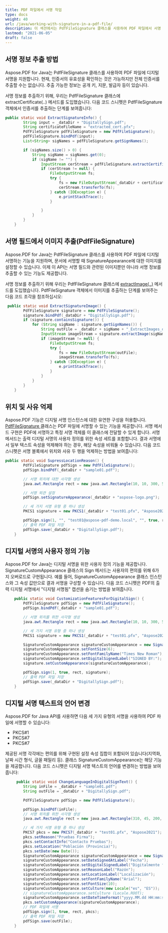 ```yaml
---
title: PDF 파일에서 서명 작업
type: docs
weight: 40
url: /java/working-with-signature-in-a-pdf-file/
description: 이 섹션에서는 PdfFileSignature 클래스를 사용하여 PDF 파일에서 서명 작업을 수행하는 방법을 설명합니다.
lastmod: "2021-06-05"
draft: false
---
```


## 서명 정보 추출 방법

Aspose.PDF for Java는 PdfFileSignature 클래스를 사용하여 PDF 파일에 디지털 서명을 지원합니다. 현재, 인증서의 유효성을 확인하는 것은 가능하지만 전체 인증서를 추출할 수는 없습니다. 추출 가능한 정보는 공개 키, 지문, 발급자 등이 있습니다.

서명 정보를 추출하기 위해, 우리는 PdfFileSignature 클래스에 extractCertificate(..) 메서드를 도입했습니다. 다음 코드 스니펫은 PdfFileSignature 객체에서 인증서를 추출하는 단계를 보여줍니다:

```java
public static void ExtractSignatureInfo() {
        String input = _dataDir + "DigitallySign.pdf";
        String certificateFileName = "extracted_cert.pfx";
        PdfFileSignature pdfFileSignature = new PdfFileSignature();
        pdfFileSignature.bindPdf(input);
        List<String> sigNames = pdfFileSignature.getSignNames();

        if (sigNames.size() > 0) {
            String sigName = sigNames.get(0);
            if (sigName != "") {
                InputStream cerStream = pdfFileSignature.extractCertificate(sigName);
                if (cerStream != null) {
                    FileOutputStream fs;
                    try {
                        fs = new FileOutputStream(_dataDir + certificateFileName);
                        cerStream.transferTo(fs);
                    } catch (IOException e) {
                        e.printStackTrace();
                    }

                }
            }
        }
    }
```


## 서명 필드에서 이미지 추출(PdfFileSignature)

Aspose.PDF for Java는 PdfFileSignature 클래스를 사용하여 PDF 파일에 디지털 서명하는 기능을 지원하며, 문서에 서명할 때 SignatureAppearance에 대한 이미지를 설정할 수 있습니다. 이제 이 API는 서명 필드와 관련된 이미지뿐만 아니라 서명 정보를 추출할 수 있는 기능도 제공합니다.

서명 정보를 추출하기 위해 우리는 PdfFileSignature 클래스에 [extractImage(..)](https://reference.aspose.com/pdf/java/com.aspose.pdf.facades/PdfFileSignature#extractImage-java.lang.String-) 메서드를 도입했습니다. PdfFileSignature 객체에서 이미지를 추출하는 단계를 보여주는 다음 코드 조각을 참조하십시오:

```java
 public static void ExtractSignatureImage() {
        PdfFileSignature signature = new PdfFileSignature();
        signature.bindPdf(_dataDir + "DigitallySign.pdf");
        if (signature.containsSignature()) {
            for (String sigName : signature.getSignNames()) {
                String outFile = _dataDir + sigName + "_ExtractImages_out.jpg";
                InputStream imageStream = signature.extractImage(sigName);
                if (imageStream != null) {
                    FileOutputStream fs;
                    try {
                        fs = new FileOutputStream(outFile);
                        imageStream.transferTo(fs);
                    } catch (IOException e) {
                        e.printStackTrace();
                    }
                }
            }
        }
    }
```


## 위치 및 사유 억제

Aspose.PDF 기능은 디지털 서명 인스턴스에 대한 유연한 구성을 허용합니다. [PdfFileSignature ](https://reference.aspose.com/pdf/java/com.aspose.pdf.facades/PdfFileSignature) 클래스는 PDF 파일에 서명할 수 있는 기능을 제공합니다. 서명 메서드 구현은 PDF에 서명하고 특정 서명 객체를 이 클래스에 전달할 수 있게 합니다. 서명 메서드는 출력 디지털 서명의 사용자 정의를 위한 속성 세트를 포함합니다. 결과 서명에서 일부 텍스트 속성을 억제해야 하는 경우, 해당 속성을 비워둘 수 있습니다. 다음 코드 스니펫은 서명 블록에서 위치와 사유 두 행을 억제하는 방법을 보여줍니다:

```java
public static void SupressLocationReason() {
        PdfFileSignature pdfSign = new PdfFileSignature();
        pdfSign.bindPdf(_dataDir + "sample01.pdf");

        // 서명 위치에 대한 사각형 생성
        java.awt.Rectangle rect = new java.awt.Rectangle(10, 10, 300, 50);

        // 서명 외관 설정
        pdfSign.setSignatureAppearance(_dataDir + "aspose-logo.png");

        // 세 가지 서명 유형 중 하나 생성
        PKCS1 signature = new PKCS1(_dataDir + "test01.pfx", "Aspose2021"); // PKCS#1

        pdfSign.sign(1, "", "test01@aspose-pdf-demo.local", "", true, rect, signature);
        // 출력 PDF 파일 저장
        pdfSign.save(_dataDir + "DigitallySign.pdf");
    }
```


## 디지털 서명의 사용자 정의 기능

Aspose.PDF for Java는 디지털 서명을 위한 사용자 정의 기능을 제공합니다. SignatureCustomAppearance 클래스의 Sign 메서드는 사용자의 편의를 위해 6가지 오버로드로 구현됩니다. 예를 들어, SignatureCustomAppearance 클래스 인스턴스와 그 속성 값만으로 결과 서명을 구성할 수 있습니다. 다음 코드 스니펫은 PDF의 출력 디지털 서명에서 "디지털 서명됨" 캡션을 숨기는 방법을 보여줍니다.

```java
    public static void CustomizationFeaturesForDigitalSign() {
        PdfFileSignature pdfSign = new PdfFileSignature();
        pdfSign.bindPdf(_dataDir + "sample01.pdf");

        // 서명 위치를 위한 사각형 생성
        java.awt.Rectangle rect = new java.awt.Rectangle(10, 10, 300, 50);

        // 세 가지 서명 유형 중 하나 생성
        PKCS1 signature = new PKCS1(_dataDir + "test01.pfx", "Aspose2021"); // PKCS#1

        SignatureCustomAppearance signatureCustomAppearance = new SignatureCustomAppearance();
        signatureCustomAppearance.setFontSize(6);
        signatureCustomAppearance.setFontFamilyName("Times New Roman");
        signatureCustomAppearance.setDigitalSignedLabel("SIGNED BY:");
        signature.setCustomAppearance(signatureCustomAppearance);

        pdfSign.sign(1, true, rect, signature);
        // 출력 PDF 파일 저장
        pdfSign.save(_dataDir + "DigitallySign.pdf");
    }
```


## 디지털 서명 텍스트의 언어 변경

Aspose.PDF for Java API를 사용하면 다음 세 가지 유형의 서명을 사용하여 PDF 파일에 서명할 수 있습니다:

- PKCS#1
- PKCS#7
- PKCS#7

제공된 서명 각각에는 편의를 위해 구현된 설정 속성 집합이 포함되어 있습니다(지역화, 날짜 시간 형식, 글꼴 패밀리 등). 클래스 SignatureCustomAppearance는 해당 기능을 제공합니다. 다음 코드 스니펫은 디지털 서명 텍스트의 언어를 변경하는 방법을 보여줍니다:

```java
     public static void ChangeLanguageInDigitalSignText() {
        String inFile = _dataDir + "sample01.pdf";
        String outFile = _dataDir + "DigitallySign.pdf";

        PdfFileSignature pdfSign = new PdfFileSignature();

        pdfSign.bindPdf(inFile);
        // 서명 위치를 위한 사각형 생성
        java.awt.Rectangle rect = new java.awt.Rectangle(310, 45, 200, 50);

        // 세 가지 서명 유형 중 하나 생성
        PKCS7 pkcs = new PKCS7(_dataDir + "test01.pfx", "Aspose2021");
        pkcs.setReason("Pruebas Firma");
        pkcs.setContactInfo("Contacto Pruebas");
        pkcs.setLocation("Población (Provincia)");
        pkcs.setDate(new Date());
        SignatureCustomAppearance signatureCustomAppearance = new SignatureCustomAppearance();
        signatureCustomAppearance.setDateSignedAtLabel("Fecha");
        signatureCustomAppearance.setDigitalSignedLabel("Digitalmente firmado por");
        signatureCustomAppearance.setReasonLabel("Razón");
        signatureCustomAppearance.setLocationLabel("Localización");
        signatureCustomAppearance.setFontFamilyName("Arial");
        signatureCustomAppearance.setFontSize(10);
        signatureCustomAppearance.setCulture(new Locale("es", "ES"));
        // signatureCustomAppearance.setCulture (Locale.ROOT);
        signatureCustomAppearance.setDateTimeFormat("yyyy.MM.dd HH:mm:ss");
        pkcs.setCustomAppearance(signatureCustomAppearance);
        // PDF 파일에 서명
        pdfSign.sign(1, true, rect, pkcs);
        // 출력 PDF 파일 저장
        pdfSign.save(outFile);
    }
```